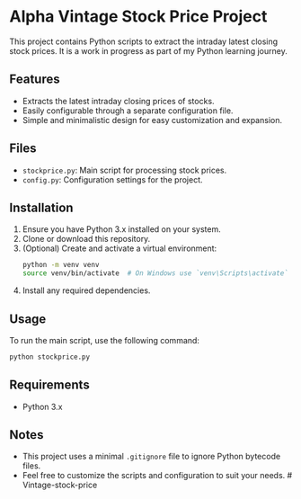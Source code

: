 # Alpha Vintage Stock Price Project

This project contains Python scripts to extract the intraday latest closing stock prices. 
It is a work in progress as part of my Python learning journey.

## Features

- Extracts the latest intraday closing prices of stocks.
- Easily configurable through a separate configuration file.
- Simple and minimalistic design for easy customization and expansion.

## Files

- `stockprice.py`: Main script for processing stock prices.
- `config.py`: Configuration settings for the project.

## Installation

1. Ensure you have Python 3.x installed on your system.
2. Clone or download this repository.
3. (Optional) Create and activate a virtual environment:
   ```bash
   python -m venv venv
   source venv/bin/activate  # On Windows use `venv\Scripts\activate`
   ```
4. Install any required dependencies.

## Usage

To run the main script, use the following command:

```bash
python stockprice.py
```

## Requirements

- Python 3.x

## Notes

- This project uses a minimal `.gitignore` file to ignore Python bytecode files.
- Feel free to customize the scripts and configuration to suit your needs.
#   V i n t a g e - s t o c k - p r i c e  
 